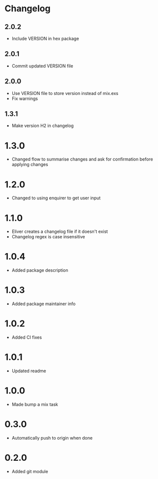 # Changelog

## 2.0.2
* Include VERSION in hex package

## 2.0.1
* Commit updated VERSION file

## 2.0.0
* Use VERSION file to store version instead of mix.exs
* Fix warnings

## 1.3.1
* Make version H2 in changelog

# 1.3.0
* Changed flow to summarise changes and ask for confirmation before applying changes

# 1.2.0
* Changed to using enquirer to get user input

# 1.1.0
* Eliver creates a changelog file if it doesn't exist
* Changelog regex is case insensitive

# 1.0.4
* Added package description

# 1.0.3
* Added package maintainer info

# 1.0.2
* Added CI fixes

# 1.0.1
* Updated readme

# 1.0.0
* Made bump a mix task

# 0.3.0
* Automatically push to origin when done

# 0.2.0
* Added git module

